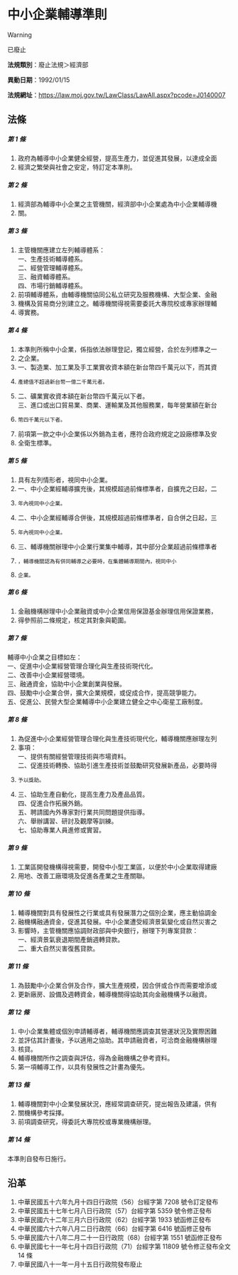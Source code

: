 # 中小企業輔導準則


> [!WARNING]
> 已廢止


**法規類別**：廢止法規＞經濟部

**異動日期**：1992/01/15  

**法規網址**：https://law.moj.gov.tw/LawClass/LawAll.aspx?pcode=J0140007



## 法條
##### 第 1 條
1. 政府為輔導中小企業健全經營，提高生產力，並促進其發展，以達成全面
1. 經濟之繁榮與社會之安定，特訂定本準則。

##### 第 2 條
1. 經濟部為輔導中小企業之主管機關，經濟部中小企業處為中小企業輔導機
1. 關。

##### 第 3 條
1. 主管機關應建立左列輔導體系：  
一、生產技術輔導體系。  
二、經營管理輔導體系。  
三、融資輔導體系。  
四、市場行銷輔導體系。
1. 前項輔導體系，由輔導機關協同公私立研究及服務機構、大型企業、金融
1. 機構及貿易商分別建立之。輔導機關得視需要委託大專院校或專家辦理輔
1. 導實務。

##### 第 4 條
1. 本準則所稱中小企業，係指依法辦理登記，獨立經營，合於左列標準之一
1. 之企業。
1. 一、製造業、加工業及手工業實收資本額在新台幣四千萬元以下，而其資
1.     產總值不超過新台幣一億二千萬元者。
1. 二、礦業實收資本額在新台幣四千萬元以下者。  
三、進口或出口貿易業、商業、運輸業及其他服務業，每年營業額在新台
1.     幣四千萬元以下者。
1. 前項第一款之中小企業係以外銷為主者，應符合政府規定之設廠標準及安
1. 全衛生標準。

##### 第 5 條
1. 具有左列情形者，視同中小企業。
1. 一、中小企業經輔導擴充後，其規模超過前條標準者，自擴充之日起，二
1.     年內視同中小企業。
1. 二、中小企業經輔導合併後，其規模超過前條標準者，自合併之日起，三
1.     年內視同中小企業。
1. 三、輔導機關辦理中小企業行業集中輔導，其中部分企業超過前條標準者
1.     ，輔導機關認為有併同輔導之必要時，在集體輔導期間內，視同中小
1.     企業。

##### 第 6 條
1. 金融機構辦理中小企業融資或中小企業信用保證基金辦理信用保證業務，
1. 得參照前二條規定，核定其對象與範圍。

##### 第 7 條
輔導中小企業之目標如左：  
一、促進中小企業經營管理合理化與生產技術現代化。  
二、改善中小企業經營環境。  
三、融通資金，協助中小企業創業與發展。  
四、鼓勵中小企業合併，擴大企業規模，或促成合作，提高競爭能力。  
五、促進公、民營大型企業輔導中小企業建立健全之中心衛星工廠制度。

##### 第 8 條
1. 為促進中小企業經營管理合理化與生產技術現代化，輔導機關應辦理左列
1. 事項：  
一、提供有關經營管理技術與市場資料。  
二、促進技術轉換、協助引進生產技術並鼓勵研究發展新產品，必要時得
1.     予以獎助。
1. 三、協助生產自動化，提高生產力及產品品質。  
四、促進合作拓展外銷。  
五、聘請國內外專家對行業共同問題提供指導。  
六、舉辦講習、研討及觀摩等訓練。  
七、協助專業人員進修或實習。

##### 第 9 條
1. 工業區開發機構得視需要，開發中小型工業區，以便於中小企業取得建廠
1. 用地、改善工廠環境及促進各產業之生產關聯。

##### 第 10 條
1. 輔導機關對具有發展性之行業或具有發展潛力之個別企業，應主動協調金
1. 融機構融通資金，促進其發展。中小企業遭受經濟景氣變化或自然災害之
1. 影響時，主管機關應協調財政部與中央銀行，辦理下列專案貸款：  
一、經濟景氣衰退期間產銷週轉貸款。  
二、重大自然災害復舊貸款。

##### 第 11 條
1. 為鼓勵中小企業合併及合作，擴大生產規模，因合併或合作而需要增添或
1. 更新廠房、設備及週轉資金，輔導機關得協助其向金融機構予以融資。

##### 第 12 條
1. 中小企業集體或個別申請輔導者，輔導機關應調查其營運狀況及實際困難
1. 並評估其計畫後，予以適用之協助。其申請融資者，可洽商金融機構辦理
1. 核貸。
1. 輔導機關所作之調查與評估，得為金融機構之參考資料。
1. 第一項輔導工作，以具有發展性之計畫為優先。

##### 第 13 條
1. 輔導機關對中小企業發展狀況，應經常調查研究，提出報告及建議，供有
1. 關機構參考採擇。
1. 前項調查研究，得委託大專院校或專業機構辦理。

##### 第 14 條
本準則自發布日施行。

## 沿革
1. 中華民國五十六年九月十四日行政院（56）台經字第 7208 號令訂定發布
1. 中華民國五十七年七月八日行政院（57）台經字第 5359 號令修正發布
1. 中華民國六十二年三月六日行政院（62）台經字第 1933 號函修正發布
1. 中華民國六十六年八月二日行政院（66）台經字第 6416 號函修正發布
1. 中華民國六十八年二月二十一日行政院（68）台經字第 1551 號函修正發布
1. 中華民國七十一年七月十四日行政院（71）台經字第 11809  號令修正發布全文 14 條
1. 中華民國八十一年一月十五日行政院發布廢止
